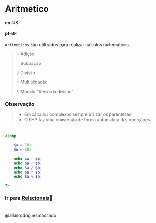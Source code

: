 # Aritmético               

#### en-US


#### pt-BR
`Aritméticos` São utilizados para realizar cálculos matemáticos.

> `+` Adição
> 
> `-` Subtração 
> 
> `/` Divisão
>  
> `*` Multiplicação
> 
> `%` Módulo "Resto da divisão"


### Observação
> * Em cálculos complexos sempre utilizar os parênteses.
> * O PHP faz uma conversão de forma automatica das operçãoes. 


#

```php
<?php
 
    $a = 10;
    $b = 20;
    
    echo $a + $b;
    echo $a - $b;
    echo $a / $b;
    echo $a * $b;
    echo $a % $b;

?>
```


### Ir para [Relacionais](3Relacionais.md)🚀

#
@allanrodriguesmachado